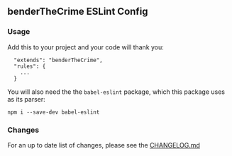 ## benderTheCrime ESLint Config
### Usage
Add this to your project and your code will thank you:

```
  "extends": "benderTheCrime",
  "rules": {
    ...
  }
```

You will also need the the `babel-eslint` package, which this package uses as
its parser:

```
npm i --save-dev babel-eslint
```

### Changes
For an up to date list of changes, please see the [CHANGELOG.md](https://github.com/benderTheCrime/eslint-config-benderTheCrime/blob/master/md/CHANGELOG.md "CHANGELOG")